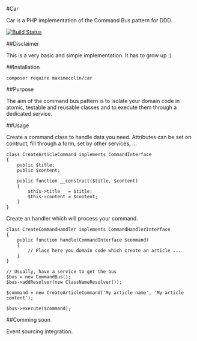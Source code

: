 #Car

Car is a PHP implementation of the Command Bus pattern for DDD.

[![Build Status](https://travis-ci.org/maximecolin/car.svg)](https://travis-ci.org/maximecolin/car)

##Disclaimer

This is a very basic and simple implementation. It has to grow up :)

##Installation

```
composer require maximecolin/car
```

##Purpose

The aim of the command bus pattern is to isolate your domain code in atomic, testable and reusable classes and to execute them through a dedicated service.

##Usage

Create a command class to handle data you need. Attributes can be set on contruct, fill through a form, set by other services, ...

```
class CreateArticleCommand implements CommandInterface
{
	public $title;
	public $content;
	
	public function __construct($title, $content)
	{
		$this->title   = $title;
		$this->content = $content;
	}
}
```

Create an handler which will process your command.

```
class CreateCommandHandler implements CommandHandlerInterface
{
	public function handle(CommandInterface $command)
	{
		// Place here you domain code which create an article ...
	}
}
```



```
// Usually, have a service to get the bus
$bus = new CommandBus();
$bus->addResolver(new ClassNameResolver());

$command = new CreateArticleCommand('My article name', 'My article content');

$bus->execute($command);
```

##Comming soon

Event sourcing integration.

